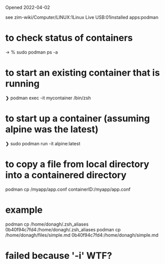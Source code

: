 Opened 2022-04-02

see zim-wiki/Computer/LINUX:1Linux Live USB:01installed apps:podman


# to check status of containers
-> % sudo podman ps -a

# to start an existing container that is running
❯ podman exec -it mycontainer /bin/zsh


# to start up a container (assuming alpine was the latest)
❯ sudo podman run -it alpine:latest


# to copy a file from local directory into a containered directory
podman cp /myapp/app.conf containerID:/myapp/app.conf
# example
podman cp /home/donagh/.zsh_aliases 0b40f94c7fd4:/home/donagh/.zsh_aliases 
podman cp /home/donagh/files/simple.md 0b40f94c7fd4:/home/donagh/simple.md 
# failed because '-i' WTF?
